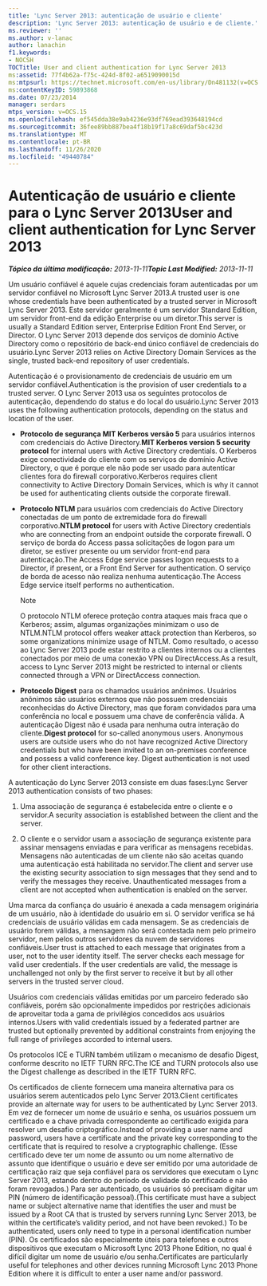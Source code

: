 ```yaml
---
title: 'Lync Server 2013: autenticação de usuário e cliente'
description: 'Lync Server 2013: autenticação de usuário e de cliente.'
ms.reviewer: ''
ms.author: v-lanac
author: lanachin
f1.keywords:
- NOCSH
TOCTitle: User and client authentication for Lync Server 2013
ms:assetid: 77f4b62a-f75c-424d-8f02-a6519090015d
ms:mtpsurl: https://technet.microsoft.com/en-us/library/Dn481132(v=OCS.15)
ms:contentKeyID: 59893868
ms.date: 07/23/2014
manager: serdars
mtps_version: v=OCS.15
ms.openlocfilehash: ef545dda38e9ab4236e93df769ead393648194cd
ms.sourcegitcommit: 36fee89bb887bea4f18b19f17a8c69daf5bc423d
ms.translationtype: MT
ms.contentlocale: pt-BR
ms.lasthandoff: 11/26/2020
ms.locfileid: "49440784"
---
```

# <a name="user-and-client-authentication-for-lync-server-2013"></a><span data-ttu-id="32944-103">Autenticação de usuário e cliente para o Lync Server 2013</span><span class="sxs-lookup"><span data-stu-id="32944-103">User and client authentication for Lync Server 2013</span></span>

<div data-xmlns="http://www.w3.org/1999/xhtml">

<div class="topic" data-xmlns="http://www.w3.org/1999/xhtml" data-msxsl="urn:schemas-microsoft-com:xslt" data-cs="https://msdn.microsoft.com/">

<div data-asp="https://msdn2.microsoft.com/asp">



</div>

<div id="mainSection">

<div id="mainBody"><span data-ttu-id="32944-104">

<span> </span></span><span class="sxs-lookup"><span data-stu-id="32944-104">

<span> </span></span></span>

<span data-ttu-id="32944-105">_**Tópico da última modificação:** 2013-11-11_</span><span class="sxs-lookup"><span data-stu-id="32944-105">_**Topic Last Modified:** 2013-11-11_</span></span>

<span data-ttu-id="32944-106">Um usuário confiável é aquele cujas credenciais foram autenticadas por um servidor confiável no Microsoft Lync Server 2013.</span><span class="sxs-lookup"><span data-stu-id="32944-106">A trusted user is one whose credentials have been authenticated by a trusted server in Microsoft Lync Server 2013.</span></span> <span data-ttu-id="32944-107">Este servidor geralmente é um servidor Standard Edition, um servidor front-end da edição Enterprise ou um diretor.</span><span class="sxs-lookup"><span data-stu-id="32944-107">This server is usually a Standard Edition server, Enterprise Edition Front End Server, or Director.</span></span> <span data-ttu-id="32944-108">O Lync Server 2013 depende dos serviços de domínio Active Directory como o repositório de back-end único confiável de credenciais do usuário.</span><span class="sxs-lookup"><span data-stu-id="32944-108">Lync Server 2013 relies on Active Directory Domain Services as the single, trusted back-end repository of user credentials.</span></span>

<span data-ttu-id="32944-109">Autenticação é o provisionamento de credenciais de usuário em um servidor confiável.</span><span class="sxs-lookup"><span data-stu-id="32944-109">Authentication is the provision of user credentials to a trusted server.</span></span> <span data-ttu-id="32944-110">O Lync Server 2013 usa os seguintes protocolos de autenticação, dependendo do status e do local do usuário.</span><span class="sxs-lookup"><span data-stu-id="32944-110">Lync Server 2013 uses the following authentication protocols, depending on the status and location of the user.</span></span>

  - <span data-ttu-id="32944-111">**Protocolo de segurança MIT Kerberos versão 5** para usuários internos com credenciais do Active Directory.</span><span class="sxs-lookup"><span data-stu-id="32944-111">**MIT Kerberos version 5 security protocol** for internal users with Active Directory credentials.</span></span> <span data-ttu-id="32944-112">O Kerberos exige conectividade do cliente com os serviços de domínio Active Directory, o que é porque ele não pode ser usado para autenticar clientes fora do firewall corporativo.</span><span class="sxs-lookup"><span data-stu-id="32944-112">Kerberos requires client connectivity to Active Directory Domain Services, which is why it cannot be used for authenticating clients outside the corporate firewall.</span></span>

  - <span data-ttu-id="32944-113">**Protocolo NTLM** para usuários com credenciais do Active Directory conectadas de um ponto de extremidade fora do firewall corporativo.</span><span class="sxs-lookup"><span data-stu-id="32944-113">**NTLM protocol** for users with Active Directory credentials who are connecting from an endpoint outside the corporate firewall.</span></span> <span data-ttu-id="32944-114">O serviço de borda do Access passa solicitações de logon para um diretor, se estiver presente ou um servidor front-end para autenticação.</span><span class="sxs-lookup"><span data-stu-id="32944-114">The Access Edge service passes logon requests to a Director, if present, or a Front End Server for authentication.</span></span> <span data-ttu-id="32944-115">O serviço de borda de acesso não realiza nenhuma autenticação.</span><span class="sxs-lookup"><span data-stu-id="32944-115">The Access Edge service itself performs no authentication.</span></span>
    
    <div>
    

    > [!NOTE]  
    > <span data-ttu-id="32944-116">O protocolo NTLM oferece proteção contra ataques mais fraca que o Kerberos; assim, algumas organizações minimizam o uso de NTLM.</span><span class="sxs-lookup"><span data-stu-id="32944-116">NTLM protocol offers weaker attack protection than Kerberos, so some organizations minimize usage of NTLM.</span></span> <span data-ttu-id="32944-117">Como resultado, o acesso ao Lync Server 2013 pode estar restrito a clientes internos ou a clientes conectados por meio de uma conexão VPN ou DirectAccess.</span><span class="sxs-lookup"><span data-stu-id="32944-117">As a result, access to Lync Server 2013 might be restricted to internal or clients connected through a VPN or DirectAccess connection.</span></span>

    
    </div>

  - <span data-ttu-id="32944-p106">**Protocolo Digest** para os chamados usuários anônimos. Usuários anônimos são usuários externos que não possuem credenciais reconhecidas do Active Directory, mas que foram convidados para uma conferência no local e possuem uma chave de conferência válida. A autenticação Digest não é usada para nenhuma outra interação do cliente.</span><span class="sxs-lookup"><span data-stu-id="32944-p106">**Digest protocol** for so-called anonymous users. Anonymous users are outside users who do not have recognized Active Directory credentials but who have been invited to an on-premises conference and possess a valid conference key. Digest authentication is not used for other client interactions.</span></span>

<span data-ttu-id="32944-121">A autenticação do Lync Server 2013 consiste em duas fases:</span><span class="sxs-lookup"><span data-stu-id="32944-121">Lync Server 2013 authentication consists of two phases:</span></span>

1.  <span data-ttu-id="32944-122">Uma associação de segurança é estabelecida entre o cliente e o servidor.</span><span class="sxs-lookup"><span data-stu-id="32944-122">A security association is established between the client and the server.</span></span>

2.  <span data-ttu-id="32944-p107">O cliente e o servidor usam a associação de segurança existente para assinar mensagens enviadas e para verificar as mensagens recebidas. Mensagens não autenticadas de um cliente não são aceitas quando uma autenticação está habilitada no servidor.</span><span class="sxs-lookup"><span data-stu-id="32944-p107">The client and server use the existing security association to sign messages that they send and to verify the messages they receive. Unauthenticated messages from a client are not accepted when authentication is enabled on the server.</span></span>

<span data-ttu-id="32944-p108">Uma marca da confiança do usuário é anexada a cada mensagem originária de um usuário, não à identidade do usuário em si. O servidor verifica se há credenciais de usuário válidas em cada mensagem. Se as credenciais de usuário forem válidas, a mensagem não será contestada nem pelo primeiro servidor, nem pelos outros servidores da nuvem de servidores confiáveis.</span><span class="sxs-lookup"><span data-stu-id="32944-p108">User trust is attached to each message that originates from a user, not to the user identity itself. The server checks each message for valid user credentials. If the user credentials are valid, the message is unchallenged not only by the first server to receive it but by all other servers in the trusted server cloud.</span></span>

<span data-ttu-id="32944-128">Usuários com credenciais válidas emitidas por um parceiro federado são confiáveis, porém são opcionalmente impedidos por restrições adicionais de aproveitar toda a gama de privilégios concedidos aos usuários internos.</span><span class="sxs-lookup"><span data-stu-id="32944-128">Users with valid credentials issued by a federated partner are trusted but optionally prevented by additional constraints from enjoying the full range of privileges accorded to internal users.</span></span>

<span data-ttu-id="32944-129">Os protocolos ICE e TURN também utilizam o mecanismo de desafio Digest, conforme descrito no IETF TURN RFC.</span><span class="sxs-lookup"><span data-stu-id="32944-129">The ICE and TURN protocols also use the Digest challenge as described in the IETF TURN RFC.</span></span>

<span data-ttu-id="32944-130">Os certificados de cliente fornecem uma maneira alternativa para os usuários serem autenticados pelo Lync Server 2013.</span><span class="sxs-lookup"><span data-stu-id="32944-130">Client certificates provide an alternate way for users to be authenticated by Lync Server 2013.</span></span> <span data-ttu-id="32944-131">Em vez de fornecer um nome de usuário e senha, os usuários possuem um certificado e a chave privada correspondente ao certificado exigida para resolver um desafio criptográfico.</span><span class="sxs-lookup"><span data-stu-id="32944-131">Instead of providing a user name and password, users have a certificate and the private key corresponding to the certificate that is required to resolve a cryptographic challenge.</span></span> <span data-ttu-id="32944-132">(Esse certificado deve ter um nome de assunto ou um nome alternativo de assunto que identifique o usuário e deve ser emitido por uma autoridade de certificação raiz que seja confiável para os servidores que executam o Lync Server 2013, estando dentro do período de validade do certificado e não foram revogados.) Para ser autenticado, os usuários só precisam digitar um PIN (número de identificação pessoal).</span><span class="sxs-lookup"><span data-stu-id="32944-132">(This certificate must have a subject name or subject alternative name that identifies the user and must be issued by a Root CA that is trusted by servers running Lync Server 2013, be within the certificate’s validity period, and not have been revoked.) To be authenticated, users only need to type in a personal identification number (PIN).</span></span> <span data-ttu-id="32944-133">Os certificados são especialmente úteis para telefones e outros dispositivos que executam o Microsoft Lync 2013 Phone Edition, no qual é difícil digitar um nome de usuário e/ou senha.</span><span class="sxs-lookup"><span data-stu-id="32944-133">Certificates are particularly useful for telephones and other devices running Microsoft Lync 2013 Phone Edition where it is difficult to enter a user name and/or password.</span></span>

<span data-ttu-id="32944-134"></div>

<span> </span>

</div>

</div>

</span><span class="sxs-lookup"><span data-stu-id="32944-134"></div>

<span> </span>

</div>

</div>

</span></span></div>

